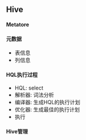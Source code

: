 ## Hive

#### Metatore

#### 元数据

* 表信息
* 列信息

#### HQL执行过程

* HQL: select
* 解析器: 词法分析
* 编译器: 生成HQL的执行计划
* 优化器: 生成最佳的执行计划
* 执行

#### Hive管理


